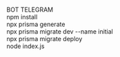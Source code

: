  <br>BOT TELEGRAM
 
 <br>npm install
 <br>npx prisma generate
 <br>npx prisma migrate dev --name initial
 <br>npx prisma migrate deploy
 <br>node index.js
